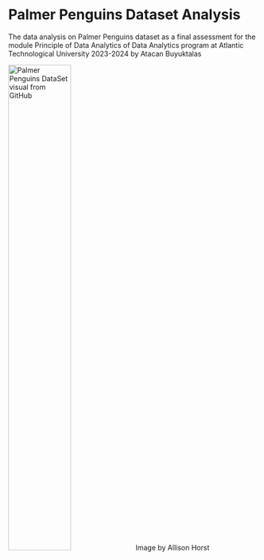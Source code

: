 # Palmer Penguins Dataset Analysis

The data analysis on Palmer Penguins dataset as a final assessment for the module Principle of Data Analytics of Data Analytics program at Atlantic Technological University 2023-2024 by Atacan Buyuktalas

<img src="https://allisonhorst.github.io/palmerpenguins/reference/figures/lter_penguins.png" alt="Palmer Penguins DataSet visual from GitHub" width=50% height=50%>
Image by Allison Horst

